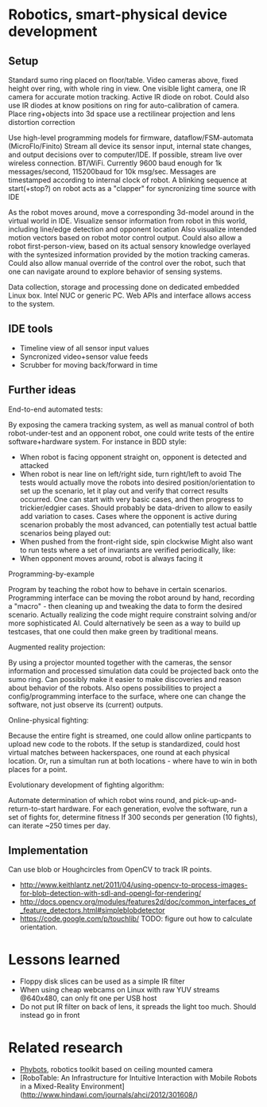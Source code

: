 Robotics, smart-physical device development
=============================================

Setup
------

Standard sumo ring placed on floor/table.
Video cameras above, fixed height over ring, with whole ring in view.
One visible light camera, one IR camera for accurate motion tracking.
Active IR diode on robot. Could also use IR diodes at know positions on ring for auto-calibration of camera.
Place ring+objects into 3d space use a rectilinear projection and lens distortion correction

Use high-level programming models for firmware, dataflow/FSM-automata (MicroFlo/Finito)
Stream all device its sensor input, internal state changes, and output decisions over to computer/IDE.
If possible, stream live over wireless connection. BT/WiFi.
Currently 9600 baud enough for 1k messages/second, 115200baud for 10k msg/sec.
Messages are timestamped according to internal clock of robot.
A blinking sequence at start(+stop?) on robot acts as a "clapper" for syncronizing time source with IDE

As the robot moves around, move a corresponding 3d-model around in the virtual world in IDE.
Visualize sensor information from robot in this world, including line/edge detection and opponent location
Also visualize intended motion vectors based on robot motor control output.
Could also allow a robot first-person-view, based on its actual sensory knowledge overlayed with the
syntesized information provided by the motion tracking cameras. Could also allow manual override of
the control over the robot, such that one can navigate around to explore behavior of sensing systems.

Data collection, storage and processing done on dedicated embedded Linux box. Intel NUC or generic PC.
Web APIs and interface allows access to the system. 

IDE tools
----------
- Timeline view of all sensor input values
- Syncronized video+sensor value feeds
- Scrubber for moving back/forward in time


Further ideas
------------
End-to-end automated tests:

By exposing the camera tracking system, as well as manual control of both robot-under-test
and an opponent robot, one could write tests of the entire software+hardware system.
For instance in BDD style:
* When robot is facing opponent straight on, opponent is detected and attacked
* When robot is near line on left/right side, turn right/left to avoid
The tests would actually move the robots into desired position/orientation to set up the scenario,
let it play out and verify that correct results occurred. One can start with very basic cases,
and then progress to trickier/edgier cases. Should probably be data-driven to allow to easily add variation to cases.
Cases where the opponent is active during scenarion probably the most advanced, can potentially
test actual battle scenarios being played out:
* When pushed from the front-right side, spin clockwise
Might also want to run tests where a set of invariants are verified periodically, like:
* When opponent moves around, robot is always facing it

Programming-by-example

Program by teaching the robot how to behave in certain scenarios. Programming interface
can be moving the robot around by hand, recording a "macro" - then cleaning up and tweaking
the data to form the desired scenario.
Actually realizing the code might require constraint solving and/or more sophisticated AI.
Could alternatively be seen as a way to build up testcases, that one could then make green
by traditional means.

Augmented reality projection:

By using a projector mounted together with the cameras, the sensor information and processed
simulation data could be projected back onto the sumo ring. Can possibly make it easier to
make discoveries and reason about behavior of the robots.
Also opens possibilities to project a config/programming interface to the surface, where one
can change the software, not just observe its (current) outputs.

Online-physical fighting:

Because the entire fight is streamed, one could allow online particpants to upload new code to the robots.
If the setup is standardized, could host virtual matches between hackerspaces, one round at each physical location.
Or, run a simultan run at both locations - where have to win in both places for a point.

Evolutionary development of fighting algorithm:

Automate determination of which robot wins round, and pick-up-and-return-to-start hardware.
For each generation, evolve the software, run a set of fights for, determine fitness
If 300 seconds per generation (10 fights), can iterate ~250 times per day.



Implementation
---------------
Can use blob or Houghcircles from OpenCV to track IR points.
* http://www.keithlantz.net/2011/04/using-opencv-to-process-images-for-blob-detection-with-sdl-and-opengl-for-rendering/
* http://docs.opencv.org/modules/features2d/doc/common_interfaces_of_feature_detectors.html#simpleblobdetector
* https://code.google.com/p/touchlib/
TODO: figure out how to calculate orientation.


Lessons learned
================
* Floppy disk slices can be used as a simple IR filter
* When using cheap webcams on Linux with raw YUV streams @640x480, can only fit one per USB host
* Do not put IR filter on back of lens, it spreads the light too much. Should instead go in front

Related research
==================

* [Phybots](http://junkato.jp/phybots/), robotics toolkit based on ceiling mounted camera
* [RoboTable: An Infrastructure for Intuitive Interaction with Mobile Robots in a Mixed-Reality Environment]
(http://www.hindawi.com/journals/ahci/2012/301608/)

